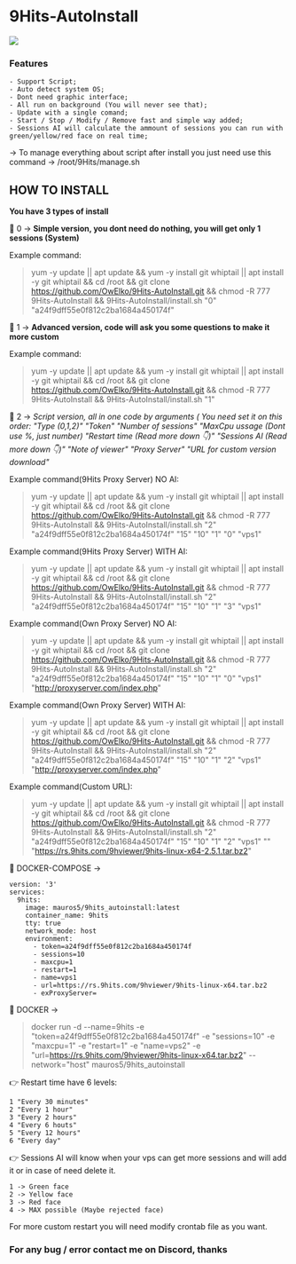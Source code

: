 # 9Hits-AutoInstall

![](https://pbs.twimg.com/profile_images/801085299988123649/RyfqK0ww_200x200.jpg)

### Features

    - Support Script;
    - Auto detect system OS;
    - Dont need graphic interface;
    - All run on background (You will never see that);
    - Update with a single comand;
    - Start / Stop / Modify / Remove fast and simple way added;
    - Sessions AI will calculate the ammount of sessions you can run with green/yellow/red face on real time;


-> To manage everything about script after install you just need use this command ->
/root/9Hits/manage.sh

## **HOW TO INSTALL**

**You have 3 types of install**

📌 0 -> **Simple version, you dont need do nothing, you will get only 1 sessions (System)**

Example command:

>yum -y update || apt update && yum -y install git whiptail || apt install -y git whiptail && cd /root && git clone https://github.com/OwElko/9Hits-AutoInstall.git && chmod -R 777 9Hits-AutoInstall && 9Hits-AutoInstall/install.sh "0" "a24f9dff55e0f812c2ba1684a450174f"

📌 1 -> **Advanced version, code will ask you some questions to make it more custom**

Example command:

>yum -y update || apt update && yum -y install git whiptail || apt install -y git whiptail && cd /root && git clone https://github.com/OwElko/9Hits-AutoInstall.git && chmod -R 777 9Hits-AutoInstall && 9Hits-AutoInstall/install.sh "1"

📌 2 -> **Script version, all in one code by arguments ( You need set it on this order: "Type (0,1,2)" "Token" "Number of sessions" "MaxCpu ussage (Dont use %, just number) "Restart time (Read more down 👇)" "Sessions AI (Read more down 👇)" "Note of viewer" "Proxy Server"* "URL for custom version download"*

Example command(9Hits Proxy Server) NO AI:

>yum -y update || apt update && yum -y install git whiptail || apt install -y git whiptail && cd /root && git clone https://github.com/OwElko/9Hits-AutoInstall.git && chmod -R 777 9Hits-AutoInstall && 9Hits-AutoInstall/install.sh "2" "a24f9dff55e0f812c2ba1684a450174f" "15" "10" "1" "0" "vps1"

Example command(9Hits Proxy Server) WITH AI:

>yum -y update || apt update && yum -y install git whiptail || apt install -y git whiptail && cd /root && git clone https://github.com/OwElko/9Hits-AutoInstall.git && chmod -R 777 9Hits-AutoInstall && 9Hits-AutoInstall/install.sh "2" "a24f9dff55e0f812c2ba1684a450174f" "15" "10" "1" "3" "vps1"

Example command(Own Proxy Server) NO AI:

>yum -y update || apt update && yum -y install git whiptail || apt install -y git whiptail && cd /root && git clone https://github.com/OwElko/9Hits-AutoInstall.git && chmod -R 777 9Hits-AutoInstall && 9Hits-AutoInstall/install.sh "2" "a24f9dff55e0f812c2ba1684a450174f" "15" "10" "1" "0" "vps1" "http://proxyserver.com/index.php"

Example command(Own Proxy Server) WITH AI:

>yum -y update || apt update && yum -y install git whiptail || apt install -y git whiptail && cd /root && git clone https://github.com/OwElko/9Hits-AutoInstall.git && chmod -R 777 9Hits-AutoInstall && 9Hits-AutoInstall/install.sh "2" "a24f9dff55e0f812c2ba1684a450174f" "15" "10" "1" "2" "vps1" "http://proxyserver.com/index.php"

Example command(Custom URL):

>yum -y update || apt update && yum -y install git whiptail || apt install -y git whiptail && cd /root && git clone https://github.com/OwElko/9Hits-AutoInstall.git && chmod -R 777 9Hits-AutoInstall && 9Hits-AutoInstall/install.sh "2" "a24f9dff55e0f812c2ba1684a450174f" "15" "10" "1" "2" "vps1" "" "https://rs.9hits.com/9hviewer/9hits-linux-x64-2.5.1.tar.bz2"

📌 DOCKER-COMPOSE ->

    version: '3'
    services:
      9hits:
        image: mauros5/9hits_autoinstall:latest
        container_name: 9hits
        tty: true
        network_mode: host
        environment:
          - token=a24f9dff55e0f812c2ba1684a450174f
          - sessions=10
          - maxcpu=1
          - restart=1
          - name=vps1
          - url=https://rs.9hits.com/9hviewer/9hits-linux-x64.tar.bz2
          - exProxyServer=

📌 DOCKER ->

>docker run -d --name=9hits -e "token=a24f9dff55e0f812c2ba1684a450174f" -e "sessions=10" -e "maxcpu=1" -e "restart=1" -e "name=vps2" -e "url=https://rs.9hits.com/9hviewer/9hits-linux-x64.tar.bz2" --network="host" mauros5/9hits_autoinstall

👉 Restart time have 6 levels:

    1 "Every 30 minutes"
    2 "Every 1 hour"
    3 "Every 2 hours"
    4 "Every 6 houts" 
    5 "Every 12 hours"
    6 "Every day"

👉 Sessions AI will know when your vps can get more sessions and will add it or in case of need delete it.

    1 -> Green face
    2 -> Yellow face
    3 -> Red face
    4 -> MAX possible (Maybe rejected face)

For more custom restart you will need modify crontab file as you want.

### For any bug / error contact me on Discord, thanks
